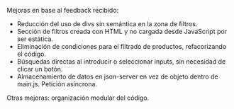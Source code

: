 Mejoras en base al feedback recibido:

- Reducción del uso de divs sin semántica en la zona de filtros.
- Sección de filtros creada con HTML y no cargada desde JavaScript por ser estática.
- Eliminación de condiciones para el filtrado de productos, refacorizando el código. 
- Búsquedas directas al introducir o seleccionar inputs, sin necesidad de clicar un botón.
- Almacenamiento de datos en json-server en vez de objeto dentro de main.js. Petición asíncrona.

Otras mejoras: organización modular del código.